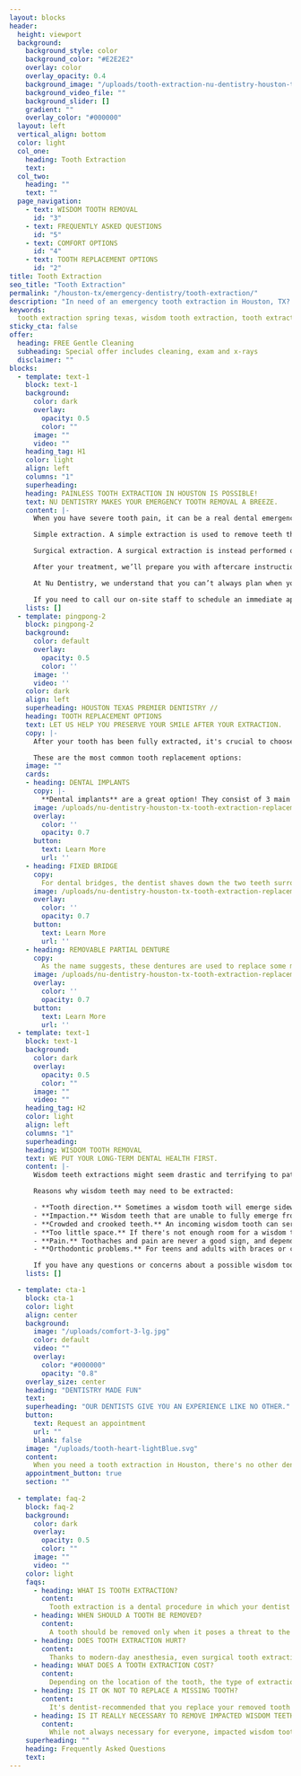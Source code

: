 ```yaml
---
layout: blocks
header:
  height: viewport
  background:
    background_style: color
    background_color: "#E2E2E2"
    overlay: color
    overlay_opacity: 0.4
    background_image: "/uploads/tooth-extraction-nu-dentistry-houston-tx-hero.jpg"
    background_video_file: ""
    background_slider: []
    gradient: ""
    overlay_color: "#000000"
  layout: left
  vertical_align: bottom
  color: light
  col_one:
    heading: Tooth Extraction 
    text: 
  col_two:
    heading: ""
    text: ""
  page_navigation:
    - text: WISDOM TOOTH REMOVAL
      id: "3"
    - text: FREQUENTLY ASKED QUESTIONS
      id: "5"
    - text: COMFORT OPTIONS
      id: "4"
    - text: TOOTH REPLACEMENT OPTIONS
      id: "2"      
title: Tooth Extraction
seo_title: "Tooth Extraction"
permalink: "/houston-tx/emergency-dentistry/tooth-extraction/"
description: "In need of an emergency tooth extraction in Houston, TX? Nu Dentistry is the dental office to trust in Houston to remove broken, damaged teeth gently and eff..."
keywords:
  tooth extraction spring texas, wisdom tooth extraction, tooth extraction cost, emergency tooth extraction, does tooth extraction hurt, wisdom tooth removal
sticky_cta: false
offer:
  heading: FREE Gentle Cleaning
  subheading: Special offer includes cleaning, exam and x-rays
  disclaimer: ""
blocks:
  - template: text-1
    block: text-1
    background:
      color: dark
      overlay:
        opacity: 0.5
        color: ""
      image: ""
      video: ""
    heading_tag: H1
    color: light
    align: left
    columns: "1"
    superheading: 
    heading: PAINLESS TOOTH EXTRACTION IN HOUSTON IS POSSIBLE!
    text: NU DENTISTRY MAKES YOUR EMERGENCY TOOTH REMOVAL A BREEZE.
    content: |-
      When you have severe tooth pain, it can be a real dental emergency—and Nu Dentistry is here to help you through them all, including teeth extraction. While it may sound scary, our friendly, gentle dentists make sure you’re always relaxed in our office. There are 2 main types of tooth removal procedures:

      Simple extraction. A simple extraction is used to remove teeth that are visible. Once local anesthetic has properly numbed the area, your dentist will use a tool called an elevator to loosen your tooth and forceps to fully remove it from your gum.

      Surgical extraction. A surgical extraction is instead performed on teeth that are not visible, like fully submerged teeth or teeth that have broken off below the gumline. Our on-site oral surgeon will make an incision and extract your tooth directly from your gums. Since this method is more intensive, the surgeon will most likely give you a mix of local anesthetic and sedation, including oral or IV sedation. This ensures both your body and mind are relaxed and comfortable throughout your treatment.

      After your treatment, we’ll prepare you with aftercare instructions to ensure that your mouth stays healthy and heals quickly without any complications. Within a week or two of your procedure, new bone and gum tissue will fill the gap your tooth left behind.

      At Nu Dentistry, we understand that you can’t always plan when you have a toothache or when your molars are coming in. That’s why if you need emergency tooth extraction, we’re on-call and ready for you. We do our best to ensure you’re in our patient suites within minutes of your arrival.

      If you need to call our on-site staff to schedule an immediate appointment, call us now at (832) 916-4144.
    lists: []
  - template: pingpong-2
    block: pingpong-2
    background:
      color: default
      overlay:
        opacity: 0.5
        color: ''
      image: ''
      video: ''
    color: dark
    align: left
    superheading: HOUSTON TEXAS PREMIER DENTISTRY //
    heading: TOOTH REPLACEMENT OPTIONS
    text: LET US HELP YOU PRESERVE YOUR SMILE AFTER YOUR EXTRACTION.
    copy: |- 
      After your tooth has been fully extracted, it's crucial to choose the replacement that works best for you. Leaving a missing tooth alone for too long can lead to serious complications to your dental health and shorten the longevity of your smile.

      These are the most common tooth replacement options:
    image: ""
    cards:
    - heading: DENTAL IMPLANTS
      copy: |-
        **Dental implants** are a great option! They consist of 3 main parts: an implant, a crown, and an abutment. The implant is a metal post that is surgically attached and fused to the jawbone, acting as an artificial root for the replacement tooth. The crown is what we think of as the "tooth" portion. It feels and functions like a normal tooth, but is often made of sturdy porcelain. The abutment is the connector between the implant and crown, keeping the whole piece together like glue. Implants are a bit costly, but they last a long time, are easy to maintain and clean and preserve the bone in your jaw.
      image: /uploads/nu-dentistry-houston-tx-tooth-extraction-replacement-implant.jpg
      overlay:
        color: ''
        opacity: 0.7
      button:
        text: Learn More
        url: ''
    - heading: FIXED BRIDGE
      copy: 
        For dental bridges, the dentist shaves down the two teeth surrounding the gap of a missing tooth and caps them with a crown. They're attached to a false replacement tooth to act as a bridge between them, keeping the teeth from shifting into the open space. Bridges are an especially good choice for people who have had more than one tooth removed in the same area, as they can replace more than four teeth at a time if necessary. Bridges, however, can put a strain on the healthy capped teeth, so dental implants are superior to this more affordable option.
      image: /uploads/nu-dentistry-houston-tx-tooth-extraction-replacement-bridge.jpg
      overlay:
        color: ''
        opacity: 0.7
      button:
        text: Learn More
        url: ''
    - heading: REMOVABLE PARTIAL DENTURE
      copy: 
        As the name suggests, these dentures are used to replace some missing teeth rather than all of them. The replacements are connected to a pink base that fits perfectly between your natural teeth. Some have clasps that can attach to the teeth surrounding the gap for extra security. The whole piece is completely removable, making it easy to clean.
      image: /uploads/nu-dentistry-houston-tx-tooth-extraction-replacement-partial.jpg
      overlay:
        color: ''
        opacity: 0.7
      button:
        text: Learn More
        url: ''
  - template: text-1
    block: text-1
    background:
      color: dark
      overlay:
        opacity: 0.5
        color: ""
      image: ""
      video: ""
    heading_tag: H2
    color: light
    align: left
    columns: "1"
    superheading: 
    heading: WISDOM TOOTH REMOVAL
    text: WE PUT YOUR LONG-TERM DENTAL HEALTH FIRST.
    content: |-
      Wisdom teeth extractions might seem drastic and terrifying to patients, but they are exceedingly common. In fact, over 10 million Americans have successfully had their wisdom teeth removed at some point in their lives. Not all wisdom teeth need to be extracted. However, studies have shown that up to 85% of all teens and adults need at least one wisdom tooth removed.

      Reasons why wisdom teeth may need to be extracted:

      - **Tooth direction.** Sometimes a wisdom tooth will emerge sideways or tilted from the gum.
      - **Impaction.** Wisdom teeth that are unable to fully emerge from the gum can lead to infection or tooth decay. In worst-case scenarios, they can cause severe gum disease, cysts, and tumors.
      - **Crowded and crooked teeth.** An incoming wisdom tooth can seriously damage nearby teeth and disrupt the alignment of your arch. This crowding can lead to the need for braces or other costly procedures that could otherwise have been avoided.
      - **Too little space.** If there's not enough room for a wisdom tooth to erupt, it can lead to partial eruption as well as infection and decay.
      - **Pain.** Toothaches and pain are never a good sign, and depending on your specific case can lead to multiple immediate and future problems.
      - **Orthodontic problems.** For teens and adults with braces or clear aligners like Invisalign, incoming wisdom teeth can be a nightmare. They run the risk of losing those patients all of their hard-earned straightening progress, setting them back to square one—or worse.

      If you have any questions or concerns about a possible wisdom tooth removal for you or your child, call our office at (832) 916-4144 to set up a consultation.
    lists: []

  - template: cta-1
    block: cta-1
    color: light
    align: center
    background:
      image: "/uploads/comfort-3-lg.jpg"
      color: default
      video: ""
      overlay:
        color: "#000000"
        opacity: "0.8"
    overlay_size: center
    heading: "DENTISTRY MADE FUN"
    text: 
    superheading: "OUR DENTISTS GIVE YOU AN EXPERIENCE LIKE NO OTHER."
    button:
      text: Request an appointment
      url: ""
      blank: false
    image: "/uploads/tooth-heart-lightBlue.svg"
    content:
      When you need a tooth extraction in Houston, there's no other dental team you should trust. We're Nu Dentistry, and our expert team of dentists and oral surgeons ensure that you're in the lap of luxury even when you call on short notice or for an emergency. We prepare every room with multiple streaming-capable televisions so you can catch up on your favorite shows, whether you're sitting up or lying back during your treatment. If you experience dental anxiety, we also have an array of safe sedation methods available. It's our goal to keep your mind at ease and allow you to enjoy your time with us.
    appointment_button: true
    section: ""
    
  - template: faq-2
    block: faq-2
    background:
      color: dark
      overlay:
        opacity: 0.5
        color: ""
      image: ""
      video: ""
    color: light
    faqs:
      - heading: WHAT IS TOOTH EXTRACTION?
        content:
          Tooth extraction is a dental procedure in which your dentist removes a tooth from your mouth. Extractions may be needed for many reasons. Your tooth is damaged beyond repair. The tooth is unable to emerge from your gums. Or the tooth may be impacted, and its emerging will disrupt your teeth's alignment, requiring costly and time-consuming dental work to **straighten your teeth**.
      - heading: WHEN SHOULD A TOOTH BE REMOVED?
        content:
          A tooth should be removed only when it poses a threat to the health of the rest of your mouth. Nu Dentistry is dedicated to saving and restoring as many of your teeth as possible! However, saving a tooth may not always be possible when it comes to severely infected, impacted, and crowded teeth. If it's possible to repair your tooth without extraction, then we recommend you always choose this less drastic treatment, if possible.
      - heading: DOES TOOTH EXTRACTION HURT?
        content:
          Thanks to modern-day anesthesia, even surgical tooth extraction can be completely painless! Local anesthesia thoroughly numbs the tooth and surrounding area, so you're always comfortable during your extraction. If you're at all anxious about your treatment, we offer a number of safe sedation options to help ease your mind as well as your body.
      - heading: WHAT DOES A TOOTH EXTRACTION COST?
        content:
          Depending on the location of the tooth, the type of extraction ( simple or surgical) done, and what method of anesthesia or sedation will be used, the price for your tooth removal may vary. Wisdom tooth removals, for example, have their price separate from standard surgical extractions.       
      - heading: IS IT OK NOT TO REPLACE A MISSING TOOTH?
        content:
          It's dentist-recommended that you replace your removed tooth to save yourself a lot of potential pain and money in the future. Missing teeth not only lead to bone and structural deterioration, but your surrounding teeth will shift to fill the gaps. Those teeth often become at risk of gum disease, which can lead to them falling out or needing extraction as well. Replacement teeth help maintain the structure and integrity of your mouth, far extending the lifespan of your smile.
      - heading: IS IT REALLY NECESSARY TO REMOVE IMPACTED WISDOM TEETH?
        content:
          While not always necessary for everyone, impacted wisdom tooth extraction can be extremely crucial in a patient's dental development and overall health. If wisdom teeth are unable to fully emerge, you can't properly clean or maintain them. Tooth decay and gum disease are often quick to follow. In some instances, this can lead to cysts and tumor development. At Nu Dentistry, we only recommend that at-risk teeth be removed, and we take great care to ensure you always retain your healthiest smile possible.
    superheading: ""
    heading: Frequently Asked Questions
    text: 
---
```


